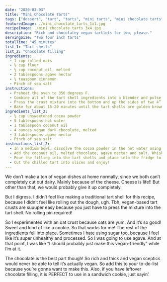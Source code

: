 ```yaml
---
date: "2020-03-03"
title: "Mini Chocolate Tarts"
tags: ["dessert", "tart", "tarts", "mini tarts", "mini chocolate tarts", "chocolate", "chocolate tarts", "chocolate tart", "pie", "pies"]
featuredImage: ./mini_chocolate_tarts_1x1.jpg
recipeImage: ./mini_chocolate_tarts_3x4.jpg
description: "Rich and chocolatey vegan tartlets for two, please."
servingSize: "Two four inch tarts"
totalTime: "45 minutes"
list_1: "Tart shells"
list_2: "Chocolate filling"
ingredients:
  - 1 cup rolled oats
  - ½ cup flour
  - ¼ cup coconut oil, melted
  - 2 tablespoons agave nectar
  - ¼ teaspoon cinnamon
  - Pinch of sea salt
instructions:
  - Preheat the oven to 350 degrees F.
  - Combine all of the tart shell ingredients into a blender and pulse until the mixture is coarsely ground.
  - Press the crust mixture into the bottom and up the sides of two 4” tart pans.
  - Bake for about 15-20 minutes until the tart shells are golden brown. Let them cool on a wire rack.
ingredients_list_2:
  - ½ cup unsweetened cocoa powder
  - 5 tablespoons hot water
  - 1 tablespoon coconut oil
  - 4 ounces vegan dark chocolate, melted
  - 3 tablespoons agave nectar
  - Pinch of sea salt
instructions_list_2:
  - In a medium bowl, dissolve the cocoa powder in the hot water using a whisk.
  - Add the coconut oil, melted chocolate, agave nectar and salt. Whisk until smooth and the mixture thickens slightly.
  - Pour the filling into the tart shells and place into the fridge to set for about 20 minutes.
  - Cut the chilled tart into slices and enjoy!
---
```

We don’t make a ton of vegan dishes at home normally, since we both can’t completely cut out dairy. Mainly because of the cheese. Cheese is life!! But other than that, we would probably give it up completely.

But I digress. I didn’t feel like making a traditional tart shell for this recipe, because I didn’t feel like rolling out the dough, ugh. Tbh, vegan-based tart crusts are suuuper easy because you just have to press the mixture into the tart shell. No rolling pin required! 

So I experimented with an oat crust because oats are yum. And it’s so good! Sweet and kind of like a cookie. So that works for me! The rest of the ingredients fell into place. Sometimes I hate using sugar too, because I feel like it’s super unhealthy and processed. So I was going to use agave. And at that point, I was like “I should probably just make this vegan-friendly” while I’m at it.

The chocolate is the best part though! So rich and thick and vegan sceptics would never be able to tell it’s actually vegan. So add this to your to-do-list because you’re gonna want to make this. Also, if you have leftover chocolate filling, it is PERFECT to use in a sandwich cookie, just sayin’.

